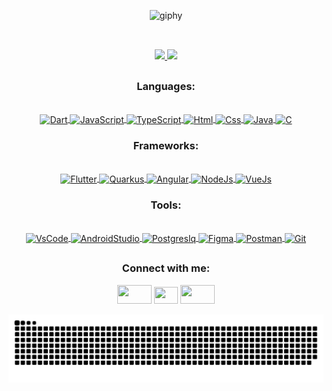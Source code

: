 <div align="center">
  
  ![giphy](https://user-images.githubusercontent.com/62398226/166610737-f3db3c82-d86c-40be-b367-35501952f3c8.gif)
  	
</div>
  
  ##
  <br>
  
<div align="center">
  <div>
    <a href="https://github.com/eduardoviega">
      <img height="180em" src="https://github-readme-stats.vercel.app/api?username=eduardoviega&show_icons=true&theme=github_dark&include_all_commits=false&count_private=true"/>
      <img height="180em" src="https://github-readme-stats.vercel.app/api/top-langs/?username=eduardoviega&hide=python,handlebars,c,typescript,swift,kotlin,objective-c,shell,blade&layout=compact&langs_count=8&theme=github_dark"/>
    </a>
  </div>
    
  ##
    
  <h3>Languages:</h3>  
  <div><br>
    <a href="https://github.com/eduardoviega">
      <img align="center" alt="Dart" height="35" width="40" src="https://cdn.jsdelivr.net/gh/devicons/devicon@latest/icons/dart/dart-original.svg">
      <img align="center" alt="JavaScript" height="35" width="40" src="https://cdn.jsdelivr.net/gh/devicons/devicon@latest/icons/javascript/javascript-original.svg">
      <img align="center" alt="TypeScript" height="35" width="40" src="https://cdn.jsdelivr.net/gh/devicons/devicon@latest/icons/typescript/typescript-original.svg">
      <img align="center" alt="Html" height="35" width="40" src="https://cdn.jsdelivr.net/gh/devicons/devicon@latest/icons/html5/html5-original.svg">
      <img align="center" alt="Css" height="35" width="40" src="https://cdn.jsdelivr.net/gh/devicons/devicon@latest/icons/css3/css3-original.svg">
      <img align="center" alt="Java" height="35" width="40" src="https://cdn.jsdelivr.net/gh/devicons/devicon/icons/java/java-original.svg">
      <img align="center" alt="C" height="35" width="40" src="https://cdn.jsdelivr.net/gh/devicons/devicon@latest/icons/c/c-original.svg">
    </a>
  </div>
  
  <h3>Frameworks:</h3>  
  <div><br>
    <a href="https://github.com/eduardoviega">
      <img align="center" alt="Flutter" height="35" width="40" src="https://cdn.jsdelivr.net/gh/devicons/devicon/icons/flutter/flutter-original.svg"> 
      <img align="center" alt="Quarkus" height="35" width="35" src="https://cdn.jsdelivr.net/gh/devicons/devicon@latest/icons/quarkus/quarkus-original.svg">
      <img align="center" alt="Angular" height="45" width="45" src="https://cdn.jsdelivr.net/gh/devicons/devicon@latest/icons/angular/angular-original.svg">
      <img align="center" alt="NodeJs" height="35" width="40" src="https://cdn.jsdelivr.net/gh/devicons/devicon@latest/icons/nodejs/nodejs-original.svg">
      <img align="center" alt="VueJs" height="35" width="40" src="https://cdn.jsdelivr.net/gh/devicons/devicon/icons/vuejs/vuejs-original.svg">
    </a>
  </div>
  
  <h3>Tools:</h3>  
  <div><br>
    <a href="https://github.com/eduardoviega">
      <img align="center" alt="VsCode" height="35" width="40" src="https://cdn.jsdelivr.net/gh/devicons/devicon/icons/vscode/vscode-original.svg">
      <img align="center" alt="AndroidStudio" height="40" width="40" src="https://cdn.jsdelivr.net/gh/devicons/devicon@latest/icons/androidstudio/androidstudio-original.svg">
      <img align="center" alt="Postgreslq" height="35" width="40" src="https://cdn.jsdelivr.net/gh/devicons/devicon/icons/postgresql/postgresql-plain.svg">
      <img align="center" alt="Figma" height="35" width="40" src="https://cdn.jsdelivr.net/gh/devicons/devicon/icons/figma/figma-original.svg">
      <img align="center" alt="Postman" height="35" width="35" src="https://user-images.githubusercontent.com/62398226/177898358-7d76dc0c-4e21-4d46-8c56-8b7bbd5d0035.png"> 
      <img align="center" alt="Git" height="35" width="35" src="https://cdn.jsdelivr.net/gh/devicons/devicon@latest/icons/git/git-original.svg">
    </a>
  </div>
  
  ##

  <h3>Connect with me:</h3>  
  <div>
    <a href="https://www.linkedin.com/in/eduardoviega/" rel="noopener"><img src="https://github.com/rahuldkjain/github-profile-readme-generator/blob/master/src/images/icons/Social/linked-in-alt.svg" height="30" width="55" target="_blank"></a>
    <a href = "mailto:eduardoviega12@gmail.com"><img src="https://user-images.githubusercontent.com/5141132/50740364-7ea80880-1217-11e9-8faf-2348e31beedd.png" height="27" width="38" target="_blank"></a> 
    <a href="https://www.instagram.com/eduardooviega/" rel="noopener"><img src="https://github.com/rahuldkjain/github-profile-readme-generator/blob/master/src/images/icons/Social/instagram.svg" height="30" width="55" target="_blank"></a>
  </div>
  
  ![snake gif](https://github.com/EduardoViega/EduardoViega/blob/output/github-contribution-grid-snake.svg)
  
</div>
